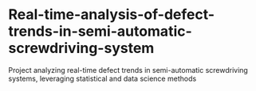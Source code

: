 # Real-time-analysis-of-defect-trends-in-semi-automatic-screwdriving-system
Project analyzing real-time defect trends in semi-automatic screwdriving systems, leveraging statistical and data science methods

